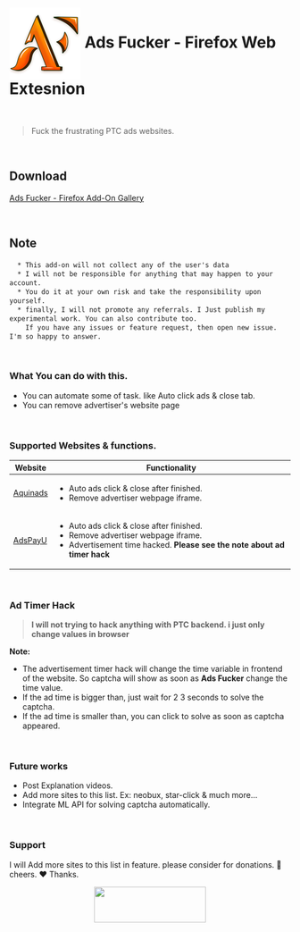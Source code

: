 <h1><img align=center src="logo_128.png" alt="logo" /> Ads Fucker - Firefox Web Extesnion</h1>
<br>

> Fuck the frustrating PTC ads websites.
<br>


## Download
[Ads Fucker - Firefox Add-On Gallery](https://addons.mozilla.org/en-US/firefox/addon/ads-fucker)

<br>

## Note
```
  * This add-on will not collect any of the user's data 
  * I will not be responsible for anything that may happen to your account.
  * You do it at your own risk and take the responsibility upon yourself.
  * finally, I will not promote any referrals. I Just publish my experimental work. You can also contribute too. 
    If you have any issues or feature request, then open new issue. I'm so happy to answer. 
```
<br>

### What You can do with this.
- You can automate some of task. like Auto click ads & close tab.
- You can remove advertiser's website page
<br>

### Supported Websites & functions.

|  Website   | Functionality  |
|-------------|----------------|
|[Aquinads](https://www.aquinads.com)|<ul><li>Auto ads click & close after finished.</li><li>Remove advertiser webpage iframe.</li></ul>|
|[AdsPayU](https://www.adspayu.click) |<ul><li>Auto ads click & close after finished.</li><li>Remove advertiser webpage iframe.</li><li>Advertisement time hacked. <b>Please see the note about ad timer hack</b></li></ul>|
<br>

### Ad Timer Hack

> **I will not trying to hack anything with PTC backend. i just only change values in browser**

**Note:**

  * The advertisement timer hack will change the time variable in frontend of the website. So captcha will show as soon as **Ads Fucker** change the time value. 
  * If the ad time is bigger than, just wait for 2 3 seconds to solve the captcha.
  * If the ad time is smaller than, you can click to solve as soon as captcha appeared.

<br>

### Future works

* Post Explanation videos.
* Add more sites to this list. Ex: neobux, star-click & much more...
* Integrate ML API for solving captcha automatically.

<br>

### Support
I will Add more sites to this list in feature. please consider for donations. :smiling_face_with_three_hearts: cheers. :heart: Thanks.
<p align=center>
<a href="https://www.paypal.com/donate?business=GSBCFV8YUBP42&item_name=Donation+for+Ads+Fucker+Development&currency_code=USD"><img src="http://www.skagitfisheries.org/wp-content/uploads/2019/12/paypal-donate-button-png-wordpress-paypal-button-817-1.png" width=200 height=64></a>
</p>
